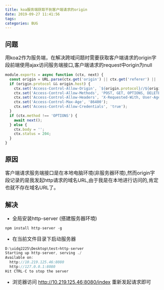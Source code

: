 ```yaml
---
title: koa服务端获取不到客户端请求的origin
date: 2019-09-27 11:41:56
tags:
categories: BUG
---
```

## 问题
<font size=3>用koa2作为服务端，在解决跨域问题时需要获取客户端请求的origin字段前端使用ajax访问服务端接口,客户端请求的request中origin为null</font>

``` js
module.exports = async function (ctx, next) {
  const origin = URL.parse(ctx.get('origin') || ctx.get('referer') || '');
  if (origin.protocol && origin.host) {
    ctx.set('Access-Control-Allow-Origin', `${origin.protocol}//${origin.host}`);
    ctx.set('Access-Control-Allow-Methods', 'POST, GET, OPTIONS, DELETE, PUT');
    ctx.set('Access-Control-Allow-Headers', 'X-Requested-With, User-Agent, Referer, Content-Type, Cache-Control,accesstoken');
    ctx.set('Access-Control-Max-Age', '86400');
    ctx.set('Access-Control-Allow-Credentials', 'true');
  }
  if (ctx.method !== 'OPTIONS') {
    await next();
  } else {
    ctx.body = '';
    ctx.status = 204;
  }
}
```

## 原因
<font size=3>客户端请求服务端接口是在本地电脑环境(非服务器环境),然而origin字段记录的是我发起http请求的域名URL,由于我是在本地进行访问的,肯定也就不存在域名URL了。
</font>

## 解决

- <font size=3>全局安装http-server (搭建服务器环境)</font>

``` js
npm install http-server -g
```

- <font size=3>在当前文件目录下启动服务器</font>

``` js
D:\uidq2225\Desktop\test>http-server
Starting up http-server, serving ./
Available on:
  http://10.219.125.46:8080
  http://127.0.0.1:8080
Hit CTRL-C to stop the server
```

- <font size=3>浏览器访问 http://10.219.125.46:8080/index 重新发起请求即可</font>
